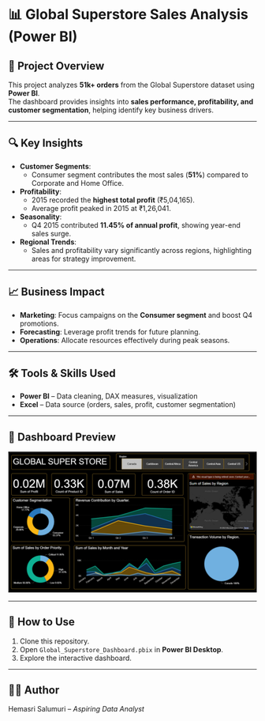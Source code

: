 # 📊 Global Superstore Sales Analysis (Power BI)

## 📌 Project Overview
This project analyzes **51k+ orders** from the Global Superstore dataset using **Power BI**.  
The dashboard provides insights into **sales performance, profitability, and customer segmentation**, helping identify key business drivers.

---

## 🔍 Key Insights
- **Customer Segments**:  
  - Consumer segment contributes the most sales (**51%**) compared to Corporate and Home Office.  
- **Profitability**:  
  - 2015 recorded the **highest total profit** (₹5,04,165).  
  - Average profit peaked in 2015 at ₹1,26,041.  
- **Seasonality**:  
  - Q4 2015 contributed **11.45% of annual profit**, showing year-end sales surge.  
- **Regional Trends**:  
  - Sales and profitability vary significantly across regions, highlighting areas for strategy improvement.

---

## 📈 Business Impact
- **Marketing**: Focus campaigns on the **Consumer segment** and boost Q4 promotions.  
- **Forecasting**: Leverage profit trends for future planning.  
- **Operations**: Allocate resources effectively during peak seasons.  

---

## 🛠 Tools & Skills Used
- **Power BI** – Data cleaning, DAX measures, visualization  
- **Excel** – Data source (orders, sales, profit, customer segmentation)  

---

## 📸 Dashboard Preview
![Dashboard](dashboard.png)

---

## 🚀 How to Use
1. Clone this repository.  
2. Open `Global_Superstore_Dashboard.pbix` in **Power BI Desktop**.  
3. Explore the interactive dashboard.  

---

## 👩‍💻 Author
Hemasri Salumuri – *Aspiring Data Analyst*  
